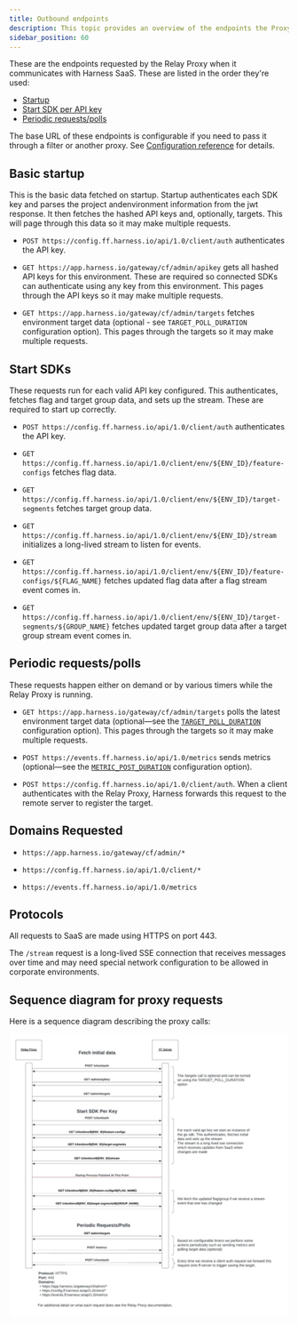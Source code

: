 ```yaml
---
title: Outbound endpoints
description: This topic provides an overview of the endpoints the Proxy uses when it connects to SAAS Feature Flags
sidebar_position: 60
---
```


These are the endpoints requested by the Relay Proxy when it communicates with Harness SaaS. These are listed in the order they're used:
- [Startup](#basic-startup)
- [Start SDK per API key](#start-sdks)
- [Periodic requests/polls](#periodic-requestspolls)

The base URL  of these endpoints is configurable if you need to pass it through a filter or another proxy. See [Configuration reference](/docs/feature-flags/relay-proxy/configuration) for details.

## Basic startup

This is the basic data fetched on startup. Startup authenticates each SDK key and parses the project andenvironment information from the jwt response. It then fetches the hashed API keys and, optionally, targets. This will page through this data so it may make multiple requests.

* `POST https://config.ff.harness.io/api/1.0/client/auth` authenticates the API key.

* `GET https://app.harness.io/gateway/cf/admin/apikey` gets all hashed API keys for this environment. These are required so connected SDKs can authenticate using any key from this environment. This pages through the API keys so it may make multiple requests.

* `GET https://app.harness.io/gateway/cf/admin/targets` fetches environment target data (optional - see `TARGET_POLL_DURATION` configuration option). This pages through the targets so it may make multiple requests.

## Start SDKs

These requests run for each valid API key configured. This authenticates, fetches flag and target group data, and sets up the stream. These are required to start up correctly.

* `POST https://config.ff.harness.io/api/1.0/client/auth` authenticates the API key.

* `GET https://config.ff.harness.io/api/1.0/client/env/${ENV_ID}/feature-configs` fetches flag data.

* `GET https://config.ff.harness.io/api/1.0/client/env/${ENV_ID}/target-segments` fetches target group data.

* `GET https://config.ff.harness.io/api/1.0/client/env/${ENV_ID}/stream` initializes a long-lived stream to listen for events.

* `GET https://config.ff.harness.io/api/1.0/client/env/${ENV_ID}/feature-configs/${FLAG_NAME}` fetches updated flag data after a flag stream event comes in.

* `GET https://config.ff.harness.io/api/1.0/client/env/${ENV_ID}/target-segments/${GROUP_NAME}` fetches updated target group data after a target group stream event comes in.


## Periodic requests/polls

These requests happen either on demand or by various timers while the Relay Proxy is running.

* `GET https://app.harness.io/gateway/cf/admin/targets` polls the latest environment target data (optional—see the [`TARGET_POLL_DURATION`](/docs/feature-flags/relay-proxy/configuration#adjust-timings) configuration option). This pages through the targets so it may make multiple requests.

* `POST https://events.ff.harness.io/api/1.0/metrics` sends metrics (optional—see the [`METRIC_POST_DURATION`](/docs/feature-flags/relay-proxy/configuration#adjust-timings) configuration option).

* `POST https://config.ff.harness.io/api/1.0/client/auth`. When a client authenticates with the Relay Proxy, Harness forwards this request to the remote server to register the target.

## Domains Requested

* `https://app.harness.io/gateway/cf/admin/*`

* `https://config.ff.harness.io/api/1.0/client/*`

* `https://events.ff.harness.io/api/1.0/metrics`

## Protocols

All requests to SaaS are made using HTTPS on port 443.

The `/stream` request is a long-lived SSE connection that receives messages over time and may need special network configuration to be allowed in corporate environments.

## Sequence diagram for proxy requests

Here is a sequence diagram describing the proxy calls:

![Call Flow](./images/call_flow.png "Call Flow")
